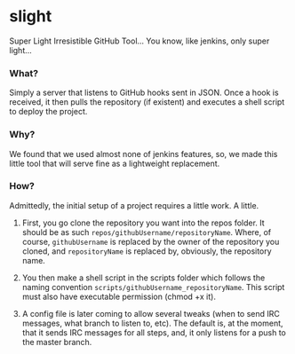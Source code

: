 slight
======

Super Light Irresistible GitHub Tool... You know, like jenkins, only super light...

### What? ###

Simply a server that listens to GitHub hooks sent in JSON. Once a hook is received, 
it then pulls the repository (if existent) and executes a shell script to deploy the project.

### Why? ###

We found that we used almost none of jenkins features, so, we made this little tool that 
will serve fine as a lightweight replacement.

### How? ###

Admittedly, the initial setup of a project requires a little work. A little.

1) First, you go clone the repository you want into the repos folder. It should be as such `repos/githubUsername/repositoryName`. Where, of course, `githubUsername` is replaced by the owner of the repository you cloned, and `repositoryName` is replaced by, obviously, the repository name.

2) You then make a shell script in the scripts folder which follows the naming convention `scripts/githubUsername_repositoryName`. This script must also have executable permission (chmod +x it).

3) A config file is later coming to allow several tweaks (when to send IRC messages, what branch to listen to, etc). The default is, at the moment, that it sends IRC messages for all steps, and, it only listens for a push to the master branch.


